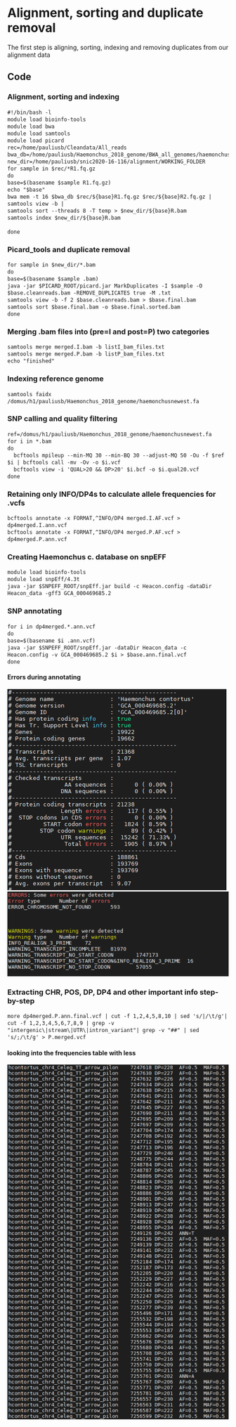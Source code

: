 # Alignment, sorting and duplicate removal
The first step is aligning, sorting, indexing and removing duplicates from our alignment data
## Code
### Alignment, sorting and indexing
``` shell
#!/bin/bash -l
module load bioinfo-tools
module load bwa
module load samtools
module load picard
rec=/home/pauliusb/Cleandata/All_reads
bwa_db=/home/pauliusb/Haemonchus_2018_genome/BWA_all_genomes/haemonchus_cc
new_dir=/home/pauliusb/snic2020-16-116/alignment/WORKING_FOLDER
for sample in $rec/*R1.fq.gz
do
base=$(basename $sample R1.fq.gz)
echo "$base"
bwa mem -t 16 $bwa_db $rec/${base}R1.fq.gz $rec/${base}R2.fq.gz |
samtools view -b |
samtools sort --threads 8 -T temp > $new_dir/${base}R.bam
samtools index $new_dir/${base}R.bam

done
```
### Picard_tools and duplicate removal
```shell
for sample in $new_dir/*.bam
do
base=$(basename $sample .bam)
java -jar $PICARD_ROOT/picard.jar MarkDuplicates -I $sample -O $base.cleanreads.bam -REMOVE_DUPLICATES true -M .txt
samtools view -b -f 2 $base.cleanreads.bam > $base.final.bam
samtools sort $base.final.bam -o $base.final.sorted.bam
done
```
### Merging .bam files into (pre=I and post=P) two categories
``` shell
samtools merge merged.I.bam -b listI_bam_files.txt
samtools merge merged.P.bam -b listP_bam_files.txt
echo "finished"
```
### Indexing reference genome
``` shell
samtools faidx /domus/h1/pauliusb/Haemonchus_2018_genome/haemonchusnewest.fa
```
### SNP calling and quality filtering
``` shell
ref=/domus/h1/pauliusb/Haemonchus_2018_genome/haemonchusnewest.fa
for i in *.bam
do
  bcftools mpileup --min-MQ 30 --min-BQ 30 --adjust-MQ 50 -Ou -f $ref $i | bcftools call -mv -Ov -o $i.vcf
  bcftools view -i 'QUAL>20 && DP>20' $i.bcf -o $i.qual20.vcf
done
```
### Retaining only INFO/DP4s to calculate allele frequencies for .vcfs
``` shell
bcftools annotate -x FORMAT,^INFO/DP4 merged.I.AF.vcf > dp4merged.I.ann.vcf
bcftools annotate -x FORMAT,^INFO/DP4 merged.P.AF.vcf > dp4merged.P.ann.vcf
```
### Creating Haemonchus c. database on snpEFF
``` shell
module load bioinfo-tools
module load snpEff/4.3t
java -jar $SNPEFF_ROOT/snpEff.jar build -c Heacon.config -dataDir Heacon_data -gff3 GCA_000469685.2
```
### SNP annotating
``` shell
for i in dp4merged.*.ann.vcf
do
base=$(basename $i .ann.vcf)
java -jar $SNPEFF_ROOT/snpEff.jar -dataDir Heacon_data -c Heacon.config -v GCA_000469685.2 $i > $base.ann.final.vcf
done
```
#### Errors during annotating

![image](erroors.PNG)
![image](errs.PNG)

### Extracting CHR, POS, DP, DP4 and other important info step-by-step
``` shell
more dp4merged.P.ann.final.vcf | cut -f 1,2,4,5,8,10 | sed 's/|/\t/g'| cut -f 1,2,3,4,5,6,7,8,9 | grep -v "intergenic\|stream\|UTR\|intron_variant"| grep -v "##" | sed 's/;/\t/g' > P.merged.vcf
```
#### looking into the frequencies table with less

![image](CHR_POS_DP_AF_MAF.PNG)
